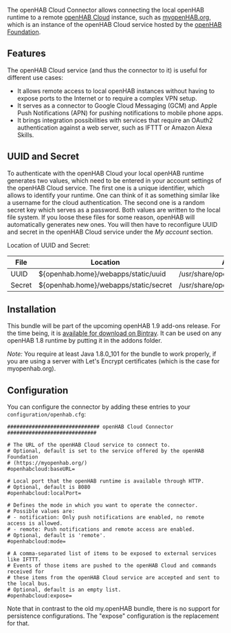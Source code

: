 The openHAB Cloud Connector allows connecting the local openHAB runtime to a remote [openHAB Cloud](https://github.com/openhab/openhab-cloud/blob/master/README.md) instance, such as [myopenHAB.org](https://www.myopenHAB.org), which is an instance of the
openHAB Cloud service hosted by the [openHAB Foundation](http://www.openhabfoundation.org/).

## Features

The openHAB Cloud service (and thus the connector to it) is useful for different use cases:

* It allows remote access to local openHAB instances without having to expose ports to the Internet or to require a complex VPN setup.
* It serves as a connector to Google Cloud Messaging (GCM) and Apple Push Notifications (APN) for pushing notifications to mobile phone apps.
* It brings integration possibilities with services that require an OAuth2 authentication against a web server, such as IFTTT or Amazon Alexa Skills.

## UUID and Secret

To authenticate with the openHAB Cloud your local openHAB runtime generates two values, which need to be entered in your account settings of the openHAB Cloud service. The first one is a unique identifier, which allows to identify your runtime. One can think of it as something similar like a username for the cloud authentication. The second one is a random secret key which serves as a password. Both values are written to the local file system. If you loose these files for some reason, openHAB will automatically generates new ones. You will then have to reconfigure UUID and secret in the openHAB Cloud service under the _My account_ section.

Location of UUID and Secret:

|File | Location | APT Installation |
|-----|----------------------|------------------|
|UUID | ${openhab.home}/webapps/static/uuid        | /usr/share/openhab/webapps/static/uuid |
|Secret | ${openhab.home}/webapps/static/secret | /usr/share/openhab/webapps/static/secret |

## Installation

This bundle will be part of the upcoming openHAB 1.9 add-ons release. For the time being, it is [available for download on Bintray](https://dl.bintray.com/openhab/bin/org.openhab.io.openhabcloud_1.9.0.201612192331.jar). It can be used on any openHAB 1.8 runtime by putting it in the addons folder. 

_Note:_ You require at least Java 1.8.0_101 for the bundle to work properly, if you are using a server with Let's Encrypt certificates (which is the case for myopenhab.org).

## Configuration

You can configure the connector by adding these entries to your `configuration/openhab.cfg`:

```
############################## openHAB Cloud Connector #############################

# The URL of the openHAB Cloud service to connect to.
# Optional, default is set to the service offered by the openHAB Foundation
# (https://myopenhab.org/)
#openhabcloud:baseURL=

# Local port that the openHAB runtime is available through HTTP.
# Optional, default is 8080
#openhabcloud:localPort=

# Defines the mode in which you want to operate the connector.
# Possible values are:
# - notification: Only push notifications are enabled, no remote access is allowed.
# - remote: Push notifications and remote access are enabled.
# Optional, default is 'remote'.
#openhabcloud:mode=

# A comma-separated list of items to be exposed to external services like IFTTT. 
# Events of those items are pushed to the openHAB Cloud and commands received for
# these items from the openHAB Cloud service are accepted and sent to the local bus.
# Optional, default is an empty list.
#openhabcloud:expose=
```

Note that in contrast to the old my.openHAB bundle, there is no support for persistence configurations. The "expose" configuration is the replacement for that.